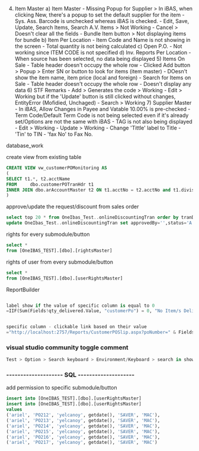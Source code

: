 4) Item Master
        a) Item Master
            - Missing Popup for Supplier > In iBAS, when clicking New, there's a popup to set the default supplier for the item
            - Sys. Ass. Barcode is unchecked whereas iBAS is checked.
            - Edit, Save, Update, Search Items, Search A.V. Items > Not Working
            - Cancel > Doesn't clear all the fields
            - Bundle Item button > Not displaying items for bundle
        b) Item Per Location
            - Item Code and Name is not showing in the screen
            - Total quantity is not being calculated
        c) Open P.O.
            - Not working since ITEM CODE is not specified
        d) Inv. Reports Per Location
            - When source has been selected, no data being displayed
    5) Items On Sale
        - Table header doesn't occupy the whole row
        - Clicked Add button > Popup > Enter SN or button to look for items (item master)
            - DOesn't show the item name, item price (local and foreign)
        - Search for Items on Sale
            - Table header doesn't occupy the whole row
            - Doesn't display any data
    6) STF Remarks
        - Add > Generates the code > Working
        - Edit > Working but if the 'Update' button is still clicked without changes, EntityError (Mofidied, Unchaged)
        - Search > Working
    7) Supplier Master
        - In iBAS, Allow Changes in Payee and Vatable 10.00% is pre-checked
        - Term Code/Default Term Code is not being selected even if it's already set/Options are not the same with iBAS
        - TAG is not also being displayed
        - Edit > Working
        - Update > Working
            - Change 'Tittle' label to Title
            - 'Tin' to TIN
            - 'fax No' to Fax No.


database_work



create view from existing table
```sql
CREATE VIEW vw_customerPOMonitoring AS
(
SELECT t1.*, t2.acctName
FROM     dbo.customerPOTranHdr t1
INNER JOIN dbo.arAccountMaster t2 ON t1.acctNo = t2.acctNo and t1.divisionCode = t2.divisionCode 
)
```





approve/update the request/discount from sales order
```sql
select top 20 * from OneIbas_Test..onlineDiscountingTran order by tranDate desc
update OneIbas_Test..onlineDiscountingTran set approvedBy='',status='A' where tranNo=''
```


rights for every submodule/button
```sql
select * 
from [OneIBAS_TEST].[dbo].[rightsMaster]
```


rights of user from every submodule/button
```sql
select * 
from [OneIBAS_TEST].[dbo].[userRightsMaster]
```




ReportBuilder
```python

label show if the value of specific column is equal to 0
=IIF(Sum(Fields!qty_delivered.Value, "customerPo") = 0, "No Item/s Delivered", "")


specific column - clickable link based on their value
="http://localhost:2757/Reports/CustomerPOSlip.aspx?poNumber=" & Fields!poNumber.Value
```



### visual studio community toggle comment
```python
Test > Option > Search keyboard > Environment/Keyboard > search in show commands containing "toggleblock" 
```



### -------------------- SQL --------------------

add permission to specific submodule/button
```sql
insert into [OneIBAS_TEST].[dbo].[userRightsMaster]
insert into [OneIBAS_TEST].[dbo].[userRightsMaster]
values 
('ariel', 'PO212', 'yelcanoy', getdate(), 'SAVER', 'MAC'),
('ariel', 'PO213', 'yelcanoy', getdate(), 'SAVER', 'MAC'),
('ariel', 'PO214', 'yelcanoy', getdate(), 'SAVER', 'MAC'),
('ariel', 'PO215', 'yelcanoy', getdate(), 'SAVER', 'MAC'),
('ariel', 'PO216', 'yelcanoy', getdate(), 'SAVER', 'MAC'),
('ariel', 'PO217', 'yelcanoy', getdate(), 'SAVER', 'MAC')
```
























